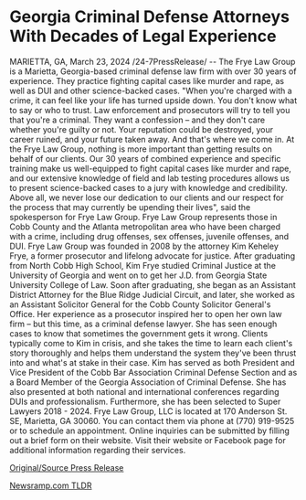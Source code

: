 # Georgia Criminal Defense Attorneys With Decades of Legal Experience

MARIETTA, GA, March 23, 2024 /24-7PressRelease/ -- The Frye Law Group is a Marietta, Georgia-based criminal defense law firm with over 30 years of experience. They practice fighting capital cases like murder and rape, as well as DUI and other science-backed cases.  "When you're charged with a crime, it can feel like your life has turned upside down. You don't know what to say or who to trust. Law enforcement and prosecutors will try to tell you that you're a criminal. They want a confession – and they don't care whether you're guilty or not. Your reputation could be destroyed, your career ruined, and your future taken away. And that's where we come in. At the Frye Law Group, nothing is more important than getting results on behalf of our clients. Our 30 years of combined experience and specific training make us well-equipped to fight capital cases like murder and rape, and our extensive knowledge of field and lab testing procedures allows us to present science-backed cases to a jury with knowledge and credibility. Above all, we never lose our dedication to our clients and our respect for the process that may currently be upending their lives", said the spokesperson for Frye Law Group.  Frye Law Group represents those in Cobb County and the Atlanta metropolitan area who have been charged with a crime, including drug offenses, sex offenses, juvenile offenses, and DUI. Frye Law Group was founded in 2008 by the attorney Kim Keheley Frye, a former prosecutor and lifelong advocate for justice.  After graduating from North Cobb High School, Kim Frye studied Criminal Justice at the University of Georgia and went on to get her J.D. from Georgia State University College of Law.  Soon after graduating, she began as an Assistant District Attorney for the Blue Ridge Judicial Circuit, and later, she worked as an Assistant Solicitor General for the Cobb County Solicitor General's Office. Her experience as a prosecutor inspired her to open her own law firm – but this time, as a criminal defense lawyer.  She has seen enough cases to know that sometimes the government gets it wrong. Clients typically come to Kim in crisis, and she takes the time to learn each client's story thoroughly and helps them understand the system they've been thrust into and what's at stake in their case.  Kim has served as both President and Vice President of the Cobb Bar Association Criminal Defense Section and as a Board Member of the Georgia Association of Criminal Defense. She has also presented at both national and international conferences regarding DUIs and professionalism. Furthermore, she has been selected to Super Lawyers 2018 - 2024.  Frye Law Group, LLC is located at 170 Anderson St. SE, Marietta, GA 30060. You can contact them via phone at (770) 919-9525 or to schedule an appointment. Online inquiries can be submitted by filling out a brief form on their website. Visit their website or Facebook page for additional information regarding their services. 

[Original/Source Press Release](https://www.24-7pressrelease.com/press-release/509464/georgia-criminal-defense-attorneys-with-decades-of-legal-experience) 

[Newsramp.com TLDR](https://newsramp.com/None) 